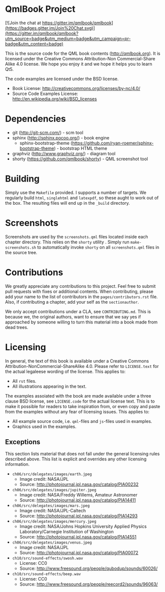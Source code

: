 QmlBook Project
====================

[![Join the chat at https://gitter.im/qmlbook/qmlbook](https://badges.gitter.im/Join%20Chat.svg)](https://gitter.im/qmlbook/qmlbook?utm_source=badge&utm_medium=badge&utm_campaign=pr-badge&utm_content=badge)

This is the source code for the QML book contents (http://qmlbook.org). It is licensed under the Creative Commons Attribution-Non Commercial-Share Alike 4.0 license. We hope you enjoy it and we hope it helps you to learn Qt5.

The code examples are licensed under the BSD license. 

* Book License: http://creativecommons.org/licenses/by-nc/4.0/
* Source Code Examples License: http://en.wikipedia.org/wiki/BSD_licenses

Dependencies
============

* git (http://git-scm.com/) - scm tool
* sphinx (http://sphinx.pocoo.org/) - book engine
    * sphinx-bootstrap-theme (https://github.com/ryan-roemer/sphinx-bootstrap-theme) - bootstrap HTML theme
* graphviz (http://www.graphviz.org/) - diagram tool
* shorty (https://github.com/qmlbook/shorty) - QML screenshot tool

Building
========

Simply use the `Makefile` provided. I supports a number of targets. We regularly build `html`, `singlehtml` and `latexpdf`, so these aught to work out of the box. The resulting files will end up in the `_build` directory.

Screenshots
===========

Screenshots are used by the `screenshots.qml` files located inside each chapter directory. This relies on the `shorty` utility . Simply run `make-screenshots.sh` to automatically invoke `shorty` on all `screenshots.qml` files in the source tree.

Contributions
=============

We greatly appreciate any contributions to this project. Feel free to submit pull requests with fixes or additional contents. When contributing, please add your name to the list of contributors in the `pages/contributors.rst` file. Also, if contributing a chapter, add your self as the `sectionauthor`.

We only accept contributions under a CLA, see `CONTRIBUTING.md`. This is because we, the original authors, want to ensure that we say yes if approached by someone willing to turn this material into a book made from dead trees.

Licensing
=========

In general, the text of this book is available under a Creative Commons 
Attribution-NonCommercial-ShareAlike 4.0. Please refer to `LICENSE.text` for
the actual legaleese wording of the license. This applies to:

* All `rst` files.
* All illustrations appearing in the text.

The examples assoiated with the book are made available under a three clause
BSD license, see `LICENSE.code` for the actual license text. This is to make it
possible for readers to take inspiration from, or even copy and paste from the
examples without any fear of licensing issues. This applies to:

* All example source code, i.e. `qml`-files and `js`-files used in examples.
* Graphics used in the examples.

Exceptions
----------

This section lists material that does not fall under the general licensing
rules described above. This list is explicit and overrides any other licensing
information.

* `ch06/src/delegates/images/earth.jpeg`
    - Image credit: NASA/JPL
    - Source: http://photojournal.jpl.nasa.gov/catalog/PIA00232
* `ch06/src/delegates/images/jupiter.jpeg`
    - Image credit: NASA/Freddy Willems, Amateur Astronomer
    - Source: http://photojournal.jpl.nasa.gov/catalog/PIA14411
* `ch06/src/delegates/images/mars.jpeg`
    - Image credit: NASA/JPL-Caltech
    - Source: http://photojournal.jpl.nasa.gov/catalog/PIA14293
* `ch06/src/delegates/images/mercury.jpeg`
    - Image credit: NASA/Johns Hopkins University Applied Physics
      Laboratory/Carnegie Institution of Washington
    - Source: http://photojournal.jpl.nasa.gov/catalog/PIA14551
* `ch06/src/delegates/images/venus.jpeg`
    - Image credit: NASA/JPL
    - Source: http://photojournal.jpl.nasa.gov/catalog/PIA00072
* `ch10/src/sound-effects/swosh.wav`
    - License: CC0
    - Source: http://www.freesound.org/people/qubodup/sounds/60026/
* `ch10/src/sound-effects/beep.wav`
    - License: CC0
    - Source:  http://www.freesound.org/people/reecord2/sounds/96063/
